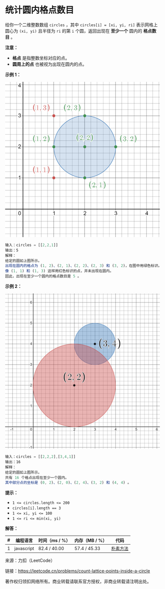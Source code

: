 # 统计圆内格点数目

给你一个二维整数数组 `circles` ，其中 `circles[i] = [xi, yi, ri]` 表示网格上圆心为 `(xi, yi)` 且半径为 `ri` 的第 `i` 个圆，返回出现在 **至少一个** 圆内的 **格点数目** 。

**注意：**

- **格点** 是指整数坐标对应的点。
- **圆周上的点** 也被视为出现在圆内的点。

**示例 1：**

![示例1](./eg1.png)

``` javascript
输入：circles = [[2,2,1]]
输出：5
解释：
给定的圆如上图所示。
出现在圆内的格点为 (1, 2)、(2, 1)、(2, 2)、(2, 3) 和 (3, 2)，在图中用绿色标识。
像 (1, 1) 和 (1, 3) 这样用红色标识的点，并未出现在圆内。
因此，出现在至少一个圆内的格点数目是 5 。
```

**示例 2：**

![示例2](./eg2.png)

``` javascript
输入：circles = [[2,2,2],[3,4,1]]
输出：16
解释：
给定的圆如上图所示。
共有 16 个格点出现在至少一个圆内。
其中部分点的坐标是 (0, 2)、(2, 0)、(2, 4)、(3, 2) 和 (4, 4) 。
```

**提示：**

- `1 <= circles.length <= 200`
- `circles[i].length == 3`
- `1 <= xi, yi <= 100`
- `1 <= ri <= min(xi, yi)`

**解答：**

**#**|**编程语言**|**时间（ms / %）**|**内存（MB / %）**|**代码**
--|--|--|--|--
1|javascript|82.4 / 40.00|57.4 / 45.33|[朴素方法](./javascript/ac_v1.js)

来源：力扣（LeetCode）

链接：https://leetcode.cn/problems/count-lattice-points-inside-a-circle

著作权归领扣网络所有。商业转载请联系官方授权，非商业转载请注明出处。
